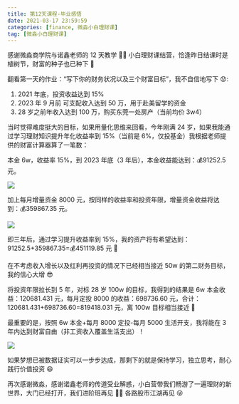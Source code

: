 ```yaml
---
title: 第12天课程-毕业感悟
date: 2021-03-17 23:59:59
categories: [finance, 微淼小白理财课]
tag: [微淼小白理财课]
---
```


感谢微淼商学院与诺鑫老师的 12 天教学 👍🏻 小白理财课结营，恰逢昨日结课时是植树节，财富的种子也已种下 🌱

翻看第一天的作业：“写下你的财务状况以及三个财富目标”，我不自信地写下 😟:

1. 2021 年底，投资收益达到 15%
2. 2023 年 9 月前 可支配收入达到 50 万，用于赴美留学的资金
3. 28 岁之前年收入达到 100 万，购买东莞一处房产（当前均价 3w4）

当时觉得难度挺大的目标，如果用量化思维来回看，今年刚满 24 岁，如果我能通过学习理财知识提升年化收益率到 15%（当前是 6%，仅投基金）我根据老师提供的财富计算器算了一笔数：

本金 6w，收益率 15%，到 2023 年底（3 年后），本金收益能达到：💰91252.5 元。

![](https://gitee.com/bruceeewong/image-bed/raw/master/2022-2-26/1645887659730-image.png)

加上每月增量资金 8000 元，按同样的收益率和投资年限，增量资金收益将达到：💰359867.35 元。

![](https://gitee.com/bruceeewong/image-bed/raw/master/2022-2-26/1645887822962-image.png)

即三年后，通过学习提升收益率到 15%，我的资产将有希望达到：91252.5+359867.35=💰451119.85 元 🤑

在不考虑收入增长以及红利再投资的情况下已经相当接近 50w 的第二财务目标，我的信心大增 😎

将投资年限拉长到 5 年，对标 28 岁 100w 的目标，我得到的结果是 6w 本金收益：120681.431 元，每月定投 8000 的收益：698736.60 元，合计：120681.431+698736.60=819418.031 元，离 100w 目标相当接近 🧐

最重要的是，按照 6w 本金+每月 8000 定投-每月 5000 生活开支，我将能在 3 年内达到财富自由（非工资收入覆盖生活支出）！

![](https://gitee.com/bruceeewong/image-bed/raw/master/2022-2-26/1645887958618-image.png)

如果梦想已被数据证实可以一步步达成，那剩下的就是保持学习，独立思考，耐心践行价值投资 😄

再次感谢微淼，感谢诺鑫老师的传道受业解惑，小白营带我们畅游了一遍理财的新世界，大门已经打开，我们进阶班再见 👋🏻 各路股市江湖再见 😝
